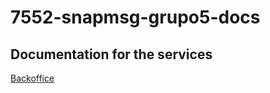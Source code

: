 # 7552-snapmsg-grupo5-docs

## Documentation for the services

[Backoffice](/7552-snapmsg-grupo5-docs/backoffice)
